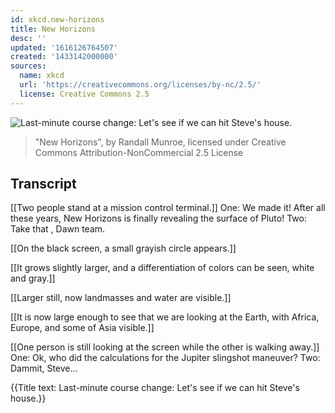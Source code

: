 ```yaml
---
id: xkcd.new-horizons
title: New Horizons
desc: ''
updated: '1616126764507'
created: '1433142000000'
sources:
  name: xkcd
  url: 'https://creativecommons.org/licenses/by-nc/2.5/'
  license: Creative Commons 2.5
---
```

![Last-minute course change: Let's see if we can hit Steve's house.](https://imgs.xkcd.com/comics/new_horizons.png)
> "New Horizons", by Randall Munroe, licensed under Creative Commons Attribution-NonCommercial 2.5 License

## Transcript
[[Two people stand at a mission control terminal.]]
One: We made it! After all these years, 
New Horizons
 is finally revealing the surface of Pluto!
Two: Take 
that
, 
Dawn
 team.

[[On the black screen, a small grayish circle appears.]]

[[It grows slightly larger, and a differentiation of colors can be seen, white and gray.]]

[[Larger still, now landmasses and water are visible.]]

[[It is now large enough to see that we are looking at the Earth, with Africa, Europe, and some of Asia visible.]]

[[One person is still looking at the screen while the other is walking away.]]
One: Ok, who did the calculations for the Jupiter slingshot maneuver?
Two: 
Dammit, Steve...


{{Title text: Last-minute course change: Let's see if we can hit Steve's house.}}
